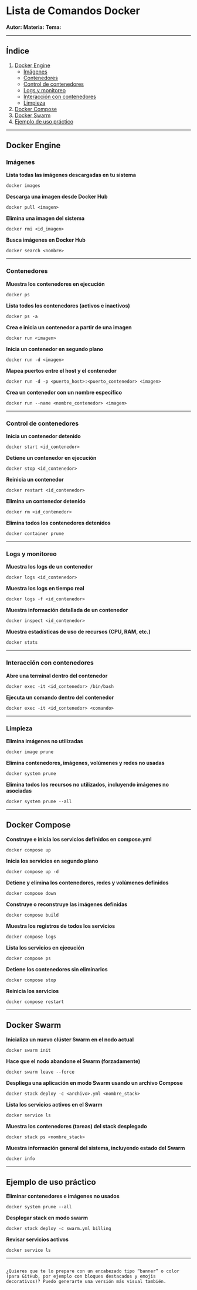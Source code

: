 
# Lista de Comandos Docker

**Autor:** 
**Materia:** 
**Tema:** 

---

## Índice

1. [Docker Engine](#docker-engine)
   - [Imágenes](#imágenes)
   - [Contenedores](#contenedores)
   - [Control de contenedores](#control-de-contenedores)
   - [Logs y monitoreo](#logs-y-monitoreo)
   - [Interacción con contenedores](#interacción-con-contenedores)
   - [Limpieza](#limpieza)
2. [Docker Compose](#docker-compose)
3. [Docker Swarm](#docker-swarm)
4. [Ejemplo de uso práctico](#ejemplo-de-uso-práctico)

---

## Docker Engine

### Imágenes

**Lista todas las imágenes descargadas en tu sistema**
```shell
docker images
````

**Descarga una imagen desde Docker Hub**

```shell
docker pull <imagen>
```

**Elimina una imagen del sistema**

```shell
docker rmi <id_imagen>
```

**Busca imágenes en Docker Hub**

```shell
docker search <nombre>
```

---

### Contenedores
         
**Muestra los contenedores en ejecución**

```shell
docker ps
```

**Lista todos los contenedores (activos e inactivos)**

```shell
docker ps -a
```

**Crea e inicia un contenedor a partir de una imagen**

```shell
docker run <imagen>
```

**Inicia un contenedor en segundo plano**

```shell
docker run -d <imagen>
```

**Mapea puertos entre el host y el contenedor**

```shell
docker run -d -p <puerto_host>:<puerto_contenedor> <imagen>
```

**Crea un contenedor con un nombre específico**

```shell
docker run --name <nombre_contenedor> <imagen>
```

---

### Control de contenedores

**Inicia un contenedor detenido**

```shell
docker start <id_contenedor>
```

**Detiene un contenedor en ejecución**

```shell
docker stop <id_contenedor>
```

**Reinicia un contenedor**

```shell
docker restart <id_contenedor>
```

**Elimina un contenedor detenido**

```shell
docker rm <id_contenedor>
```

**Elimina todos los contenedores detenidos**

```shell
docker container prune
```

---

### Logs y monitoreo

**Muestra los logs de un contenedor**

```shell
docker logs <id_contenedor>
```

**Muestra los logs en tiempo real**

```shell
docker logs -f <id_contenedor>
```

**Muestra información detallada de un contenedor**

```shell
docker inspect <id_contenedor>
```

**Muestra estadísticas de uso de recursos (CPU, RAM, etc.)**

```shell
docker stats
```

---

### Interacción con contenedores

**Abre una terminal dentro del contenedor**

```shell
docker exec -it <id_contenedor> /bin/bash
```

**Ejecuta un comando dentro del contenedor**

```shell
docker exec -it <id_contenedor> <comando>
```

---

### Limpieza

**Elimina imágenes no utilizadas**

```shell
docker image prune
```

**Elimina contenedores, imágenes, volúmenes y redes no usadas**

```shell
docker system prune
```

**Elimina todos los recursos no utilizados, incluyendo imágenes no asociadas**

```shell
docker system prune --all
```

---

## Docker Compose

**Construye e inicia los servicios definidos en compose.yml**

```shell
docker compose up
```

**Inicia los servicios en segundo plano**

```shell
docker compose up -d
```

**Detiene y elimina los contenedores, redes y volúmenes definidos**

```shell
docker compose down
```

**Construye o reconstruye las imágenes definidas**

```shell
docker compose build
```

**Muestra los registros de todos los servicios**

```shell
docker compose logs
```

**Lista los servicios en ejecución**

```shell
docker compose ps
```

**Detiene los contenedores sin eliminarlos**

```shell
docker compose stop
```

**Reinicia los servicios**

```shell
docker compose restart
```

---

## Docker Swarm

**Inicializa un nuevo clúster Swarm en el nodo actual**

```shell
docker swarm init
```

**Hace que el nodo abandone el Swarm (forzadamente)**

```shell
docker swarm leave --force
```

**Despliega una aplicación en modo Swarm usando un archivo Compose**

```shell
docker stack deploy -c <archivo>.yml <nombre_stack>
```

**Lista los servicios activos en el Swarm**

```shell
docker service ls
```

**Muestra los contenedores (tareas) del stack desplegado**

```shell
docker stack ps <nombre_stack>
```

**Muestra información general del sistema, incluyendo estado del Swarm**

```shell
docker info
```

---

## Ejemplo de uso práctico

**Eliminar contenedores e imágenes no usados**

```shell
docker system prune --all
```

**Desplegar stack en modo swarm**

```shell
docker stack deploy -c swarm.yml billing
```

**Revisar servicios activos**

```shell
docker service ls
```

---

```

¿Quieres que te lo prepare con un encabezado tipo “banner” o color (para GitHub, por ejemplo con bloques destacados y emojis decorativos)? Puedo generarte una versión más visual también.
```
